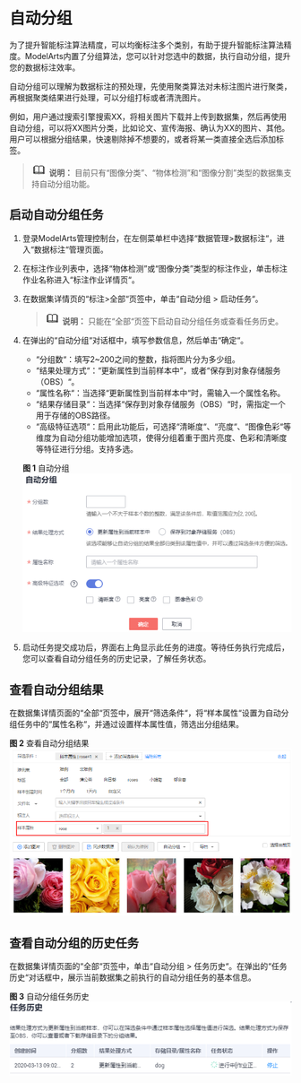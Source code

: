 # 自动分组<a name="modelarts_23_0213"></a>

为了提升智能标注算法精度，可以均衡标注多个类别，有助于提升智能标注算法精度。ModelArts内置了分组算法，您可以针对您选中的数据，执行自动分组，提升您的数据标注效率。

自动分组可以理解为数据标注的预处理，先使用聚类算法对未标注图片进行聚类，再根据聚类结果进行处理，可以分组打标或者清洗图片。

例如，用户通过搜索引擎搜索XX，将相关图片下载并上传到数据集，然后再使用自动分组，可以将XX图片分类，比如论文、宣传海报、确认为XX的图片、其他。用户可以根据分组结果，快速剔除掉不想要的，或者将某一类直接全选后添加标签。

>![](public_sys-resources/icon-note.gif) **说明：** 
>目前只有“图像分类”、“物体检测”和“图像分割”类型的数据集支持自动分组功能。

## 启动自动分组任务<a name="zh-cn_topic_0209622046_section149101256172115"></a>

1.  登录ModelArts管理控制台，在左侧菜单栏中选择“数据管理\>数据标注“，进入“数据标注“管理页面。
2.  在标注作业列表中，选择“物体检测”或“图像分类”类型的标注作业，单击标注作业名称进入“标注作业详情页“。
3.  在数据集详情页的“标注\>全部“页签中，单击“自动分组 \> 启动任务“。

    >![](public_sys-resources/icon-note.gif) **说明：** 
    >只能在“全部“页签下启动自动分组任务或查看任务历史。

4.  在弹出的“自动分组“对话框中，填写参数信息，然后单击“确定“。

    -   “分组数“：填写2\~200之间的整数，指将图片分为多少组。
    -   “结果处理方式“：“更新属性到当前样本中“，或者“保存到对象存储服务（OBS）“。
    -   “属性名称“：当选择“更新属性到当前样本中“时，需输入一个属性名称。
    -   “结果存储目录“：当选择“保存到对象存储服务（OBS）“时，需指定一个用于存储的OBS路径。
    -   “高级特征选项“：启用此功能后，可选择“清晰度“、“亮度“、“图像色彩“等维度为自动分组功能增加选项，使得分组着重于图片亮度、色彩和清晰度等特征进行分组。支持多选。

    **图 1**  自动分组<a name="zh-cn_topic_0209622046_fig134991422135613"></a>  
    ![](figures/自动分组.png "自动分组")

5.  启动任务提交成功后，界面右上角显示此任务的进度。等待任务执行完成后，您可以查看自动分组任务的历史记录，了解任务状态。

## 查看自动分组结果<a name="zh-cn_topic_0209622046_section18643174872815"></a>

在数据集详情页面的“全部“页签中，展开“筛选条件“，将“样本属性“设置为自动分组任务中的“属性名称“，并通过设置样本属性值，筛选出分组结果。

**图 2**  查看自动分组结果<a name="zh-cn_topic_0209622046_fig097624011404"></a>  
![](figures/查看自动分组结果.png "查看自动分组结果")

## 查看自动分组的历史任务<a name="zh-cn_topic_0209622046_section11716154611265"></a>

在数据集详情页面的“全部“页签中，单击“自动分组 \> 任务历史“。在弹出的“任务历史“对话框中，展示当前数据集之前执行的自动分组任务的基本信息。

**图 3**  自动分组任务历史<a name="zh-cn_topic_0209622046_fig2071754692614"></a>  
![](figures/自动分组任务历史.png "自动分组任务历史")

